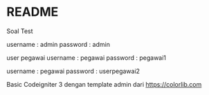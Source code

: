 # README #
Soal Test

username : admin
password : admin

user pegawai 
username : pegawai
password : pegawai1

username : pegawai
password : userpegawai2

Basic Codeigniter 3 dengan template admin dari https://colorlib.com 
